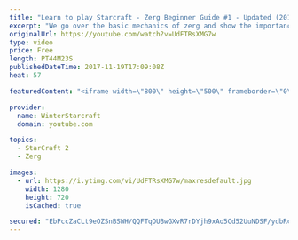 ```yaml
---
title: "Learn to play Starcraft - Zerg Beginner Guide #1 - Updated (2017)"
excerpt: "We go over the basic mechanics of zerg and show the importance of understanding at least some of what your opponent is doing.  This guide is meant for players with an understanding of the objectives of starcraft but without any strong direction or gameplan, especially for each specific race! -- Watch"
originalUrl: https://youtube.com/watch?v=UdFTRsXMG7w
type: video
price: Free
length: PT44M23S
publishedDateTime: 2017-11-19T17:09:08Z
heat: 57

featuredContent: "<iframe width=\"800\" height=\"500\" frameborder=\"0\" src=\"https://www.youtube.com/embed/UdFTRsXMG7w\" allow=\"accelerometer; autoplay; encrypted-media; gyroscope; picture-in-picture\" allowfullscreen></iframe>"

provider:
  name: WinterStarcraft
  domain: youtube.com

topics:
  - StarCraft 2
  - Zerg

images:
  - url: https://i.ytimg.com/vi/UdFTRsXMG7w/maxresdefault.jpg
    width: 1280
    height: 720
    isCached: true

secured: "EbPccZaCLt9eOZSnBSWH/QQFTqOUBwGXvR7rDYjh9xAo5Cd52UuNDSF/ydbRcBFLPjBot4gMcFJ1t3WIUL/oAZL6jqjxOp7IZoHnEwAlnmgOI51pNpRGmFGtU4Si+wfgzMpxXc9ucYQqTPeBu+dZMkroQ2eALqFTni7QE1ZyzBrbgotNnpEIrq4FKUx81peTV3PJGdVRUsaMSWwfDU35Og6UJOqyL5S6oL116ktt1kUriBXT14QArRLuBYt6rErj/dxtPTitApdK/VBu4+QdPD7qti+nphJUazlmfs5+rPHxqrJWWMGVh/TnSUAumuwrL2PjQozjbo9+xqJDyDkMfV24bP5NmvOM8GJPD7D3R1xySXMfpWt97NbXiXmb/MyFpivtjDXD3Hnp81MY12yg4mKM2zPXLK40A5pFi9OY83BuZ0QdpIhDhk3cS1aVUz9G;h7B1ncsA8kJmG0AOWBm2LQ=="
---
```


